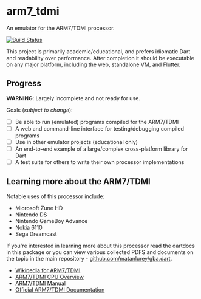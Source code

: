 # arm7_tdmi

An emulator for the ARM7/TDMI processor.

[![Build Status](https://travis-ci.org/matanlurey/gba.dart.svg?branch=master)](https://travis-ci.org/matanlurey/gba.dart)

This project is primarily academic/educational, and prefers idiomatic Dart and
readability over performance. After completion it should be executable on any
major platform, including the web, standalone VM, and Flutter.

## Progress

**WARNING**: Largely incomplete and not ready for use.

Goals (*subject to change*):

- [ ] Be able to run (emulated) programs compiled for the ARM7/TDMI
- [ ] A web and command-line interface for testing/debugging compiled programs
- [ ] Use in other emulator projects (educational only)
- [ ] An end-to-end example of a large/complex cross-platform library for Dart
- [ ] A test suite for others to write their own processor implementations

## Learning more about the ARM7/TDMI

Notable uses of this processor include:

* Microsoft Zune HD
* Nintendo DS
* Nintendo GameBoy Advance
* Nokia 6110
* Sega Dreamcast

If you're interested in learning more about this processor read the dartdocs
in this package or you can view various collected PDFS and documents on the
topic in the main repository - [github.com/matanlurey/gba.dart][gba.dart].

[gba.dart]: https://github.com/matanlurey/gba.dart

* [Wikipedia for ARM7/TDMI][wiki]
* [ARM7/TDMI CPU Overview][overview]
* [ARM7/TDMI Manual][manual]
* [Official ARM7/TDMI Documentation][docs]

[wiki]: https://en.wikipedia.org/wiki/ARM7#ARM7TDMI
[overview]: https://github.com/matanlurey/gba.dart/blob/master/doc/ARM_CPU_OVERVIEW.pdf
[manual]: http://www.atmel.com/images/ddi0029g_7tdmi_r3_trm.pdf
[docs]: https://www.scss.tcd.ie/~waldroj/3d1/arm_arm.pdf

